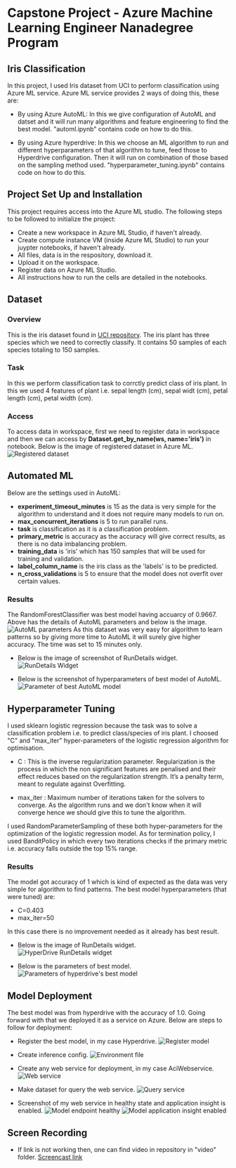 # Capstone Project - Azure Machine Learning Engineer Nanadegree Program
## Iris Classification

In this project, I used Iris dataset from UCI to perform classification using Azure ML service. Azure ML service provides 2 ways of doing this, these are:

- By using Azure AutoML: In this we give configuration of AutoML and datset and it will run many algorithms and feature engineering to find the best model. "automl.ipynb" contains code on how to do this.

- By using Azure hyperdrive: In this we choose an ML algorithm to run and different hyperparameters of that algorithm to tune, feed those to Hyperdrive configuration. Then it will run on combination of those based on the sampling method used. "hyperparameter_tuning.ipynb" contains code on how to do this.

## Project Set Up and Installation
This project requires access into the Azure ML studio. The following steps to be followed to initialize the project:

- Create a new workspace in Azure ML Studio, if haven't already.
- Create compute instance VM (inside Azure ML Studio) to run your juypter notebooks, if haven't already.
- All files, data is in the respository, download it.
- Upload it on the workspace.
- Register data on Azure ML Studio.
- All instructions how to run the cells are detailed in the notebooks.

## Dataset

### Overview
This is the iris dataset found in [UCI repository](https://archive.ics.uci.edu/ml/datasets/Iris). The iris plant has three species which we need to correctly classify. It contains 50 samples of each species totaling to 150 samples.

### Task
In this we perform classification task to corrctly predict class of iris plant. In this we used 4 features of plant i.e. sepal length (cm), sepal widt (cm), petal length (cm), petal width (cm).

### Access
To access data in workspace, first we need to register data in workspace and then we can access by **Dataset.get_by_name(ws, name='iris')** in notebook. Below is the image of registered dataset in Azure ML.
![Registered dataset](./screenshots/register_dataset.png)

## Automated ML
Below are the settings used in AutoML:
- **experiment_timeout_minutes** is 15 as the data is very simple for the algorithm to understand and it does not require many models to run on.
- **max_concurrent_iterations** is 5 to run parallel runs.
- **task** is classification as it is a classification problem.
- **primary_metric** is accuracy as the accuracy will give correct results, as there is no data imbalancing problem.
- **training_data** is 'iris' which has 150 samples that will be used for training and validation.
- **label_column_name** is the iris class as the 'labels' is to be predicted.
- **n_cross_validations** is 5 to ensure that the model does not overfit over certain values.

### Results
The RandomForestClassifier was best model having accuarcy of 0.9667. Above has the details of AutoML parameters and below is the image.
![AutoML parameters](./screenshots/automl_hyperparameters.PNG)
As this dataset was very easy for algorithm to learn patterns so by giving more time to AutoML it will surely give higher accuracy. The time was set to 15 minutes only.

- Below is the image of screenshot of RunDetails widget.
![RunDetails Widget](./screenshots/automl_rundetails.png)

- Below is the screenshot of hyperparameters of best model of AutoML.
![Parameter of best AutoML model](./screenshots/automl_runid_best_model_config.png)

## Hyperparameter Tuning
I used sklearn logistic regression because the task was to solve a classification problem i.e. to predict class/species of iris plant. I choosed "C" and "max_iter" hyper-parameters of the logistic regression algorithm for optimisation. 

- C : This is the inverse regularization parameter. Regularization is the process in which the non significant features are penalised and their effect reduces based on the regularization strength. It’s a penalty term, meant to regulate against Overfitting.

- max_iter : Maximum number of iterations taken for the solvers to converge. As the algorithm runs and we don't know when it will converge hence we should give this to tune the algorithm.

I used RandomParameterSampling of these both hyper-parameters for the optimization of the logistic regression model. As for termination policy, I used BanditPolicy in which every two iterations checks if the primary metric i.e. accuracy falls outside the top 15% range.

### Results
The model got accuracy of 1 which is kind of expected as the data was very simple for algorithm to find patterns. The best model hyperparameters (that were tuned) are:
- C=0.403
- max_iter=50

In this case there is no improvement needed as it already has best result.

- Below is the image of RunDetails widget.
![HyperDrive RunDetails widget](./screenshots/hyperdrive_rundetails.png)

- Below is the parameters of best model.
![Parameters of hyperdrive's best model](./screenshots/hyperdrive_runid_configs.png)

## Model Deployment
The best model was from hyperdrive with the accuracy of 1.0. Going forward with that we deployed it as a service on Azure. Below are steps to follow for deployment:

- Register the best model, in my case Hyperdrive.
![Register model](./screenshots/hd_register_model.PNG)
- Create inference config.
![Environment file](./screenshots/hd_inference_config.PNG)
- Create any web service for deployment, in my case AciWebservice.
![Web service](./screenshots/hd_deploy.PNG)
- Make dataset for query the web service.
![Query service](./screenshots/inference.PNG)

- Screenshot of my web service in healthy state and application insight is enabled.
![Model endpoint healthy](./screenshots/model_point_healthy.png)
![Model application insight enabled](./screenshots/model_point_ai_enabled.png)

## Screen Recording
- If link is not working then, one can find video in repository in "video" folder. 
[Screencast link](https://drive.google.com/file/d/1kmDy8G8c_qpM9mR4XQCTebRkgWdrndh7/view?usp=sharing)